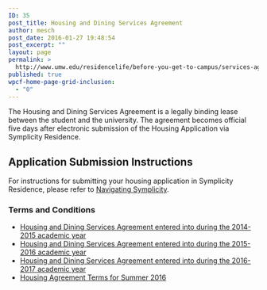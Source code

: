 ```yaml
---
ID: 35
post_title: Housing and Dining Services Agreement
author: mesch
post_date: 2016-01-27 19:48:54
post_excerpt: ""
layout: page
permalink: >
  http://www.umw.edu/residencelife/before-you-get-to-campus/services-agreement/
published: true
wpcf-home-page-grid-inclusion:
  - "0"
---
```

The Housing and Dining Services Agreement is a legally binding lease between the student and the university. The agreement becomes official five days after electronic submission of the Housing Application via Symplicity Residence.
<h2></h2>
<h2>Application Submission Instructions</h2>
For instructions for submitting your housing application in Symplicity Residence, please refer to <a href="http://www.umw.edu/residencelife/before-you-get-to-campus/housing-selection/navigating-symplicity/">Navigating Symplicity</a>.
<h3>Terms and Conditions</h3>
<ul>
	<li><a href="https://www.umw.edu/residencelife/before-you-get-to-campus/housing-and-dining-services-agreement/2014-2015/">Housing and Dining Services Agreement entered into during the 2014-2015 academic year</a></li>
	<li><a href="https://www.umw.edu/residencelife/before-you-get-to-campus/housing-and-dining-services-agreement/2015-2016/">Housing and Dining Services Agreement entered into during the 2015-2016 academic year</a></li>
	<li><a href="http://www.umw.edu/residencelife/before-you-get-to-campus/services-agreement/2016-2017/">Housing and Dining Services Agreement entered into during the 2016-2017 academic year</a></li>
	<li><a href="http://www.umw.edu/residencelife/before-you-get-to-campus/services-agreement/summer-2016-housing-agreement-terms/">Housing Agreement Terms for Summer 2016</a></li>
</ul>